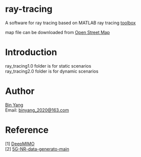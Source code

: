 # ray-tracing
A software for ray tracing based on MATLAB ray tracing [toolbox](https://www.mathworks.com/help/comm/ref/rfprop.raytracing.html)  

map file can be downloaded from [Open Street Map](https://www.openstreetmap.org)  

# Introduction
ray_tracing1.0 folder is for static scenarios  
ray_tracing2.0 folder is for dynamic scenarios  

# Author
[Bin Yang](https://scholar.google.com/citations?user=_v2KA7UAAAAJ&hl=zh-CN)  
Email: binyang_2020@163.com  

# Reference
[1] [DeepMIMO](https://github.com/DeepMIMO/DeepMIMO-matlab)  
[2] [5G-NR-data-generato-main](https://github.com/CodeDwan/5G-NR-data-generato)   
